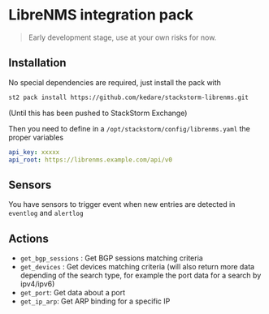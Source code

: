 # LibreNMS integration pack

> Early development stage, use at your own risks for now.

## Installation

No special dependencies are required, just install the pack with 

``` bash
st2 pack install https://github.com/kedare/stackstorm-librenms.git
```

(Until this has been pushed to StackStorm Exchange)

Then you need to define in a `/opt/stackstorm/config/librenms.yaml` the proper variables

``` yaml
api_key: xxxxx
api_root: https://librenms.example.com/api/v0
```

## Sensors

You have sensors to trigger event when new entries are detected in `eventlog` and `alertlog`

## Actions

- `get_bgp_sessions` : Get BGP sessions matching criteria 
- `get_devices` : Get devices matching criteria (will also return more data depending of the search type, for example the port data for a search by ipv4/ipv6)
- `get_port`: Get data about a port
- `get_ip_arp`: Get ARP binding for a specific IP